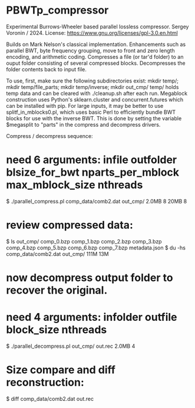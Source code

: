 # PBWTp_compressor
Experimental Burrows-Wheeler based parallel lossless compressor. Sergey Voronin / 2024. 
License: https://www.gnu.org/licenses/gpl-3.0.en.html

Builds on Mark Nelson's classical implementation.
Enhancements such as parallel BWT, byte frequency grouping, move to front and zero length encoding, and arithmetic coding. 
Compresses a file (or tar'd folder) to an ouput folder consisting of several compressed blocks. Decompresses the folder contents back to input file. 

To use, first, make sure the following subdirectories exist:
mkdir temp/; mkdir temp/file_parts; mkdir temp/inverse; mkdir out_cmp/
temp/ holds temp data and can be cleared with ./cleanup.sh after each run. 
Megablock construction uses Python's sklearn.cluster and concurrent.futures which can be installed with pip. 
For large inputs, it may be better to use splitf_in_mblocks0.pl, which uses basic Perl to efficiently bundle BWT blocks for use with the inverse BWT. 
This is done by setting the variable $megasplit to "parts" in the compress and decompress drivers. 

Compress / decompress sequence:
# need 6 arguments: infile outfolder blsize_for_bwt nparts_per_mblock max_mblock_size nthreads
$ ./parallel_compress.pl comp_data/comb2.dat out_cmp/ 2.0MB 8 20MB 8

# review compressed data:
$ ls out_cmp/
comp_0.bzp  comp_1.bzp  comp_2.bzp  comp_3.bzp  comp_4.bzp  comp_5.bzp  comp_6.bzp  comp_7.bzp  metadata.json
$ du -hs comp_data/comb2.dat out_cmp/
111M 
13M 

# now decompress output folder to recover the original. 
# need 4 arguments: infolder outfile block_size nthreads
$ ./parallel_decompress.pl out_cmp/ out.rec 2.0MB 4

# Size compare and diff reconstruction:
$ diff comp_data/comb2.dat out.rec

